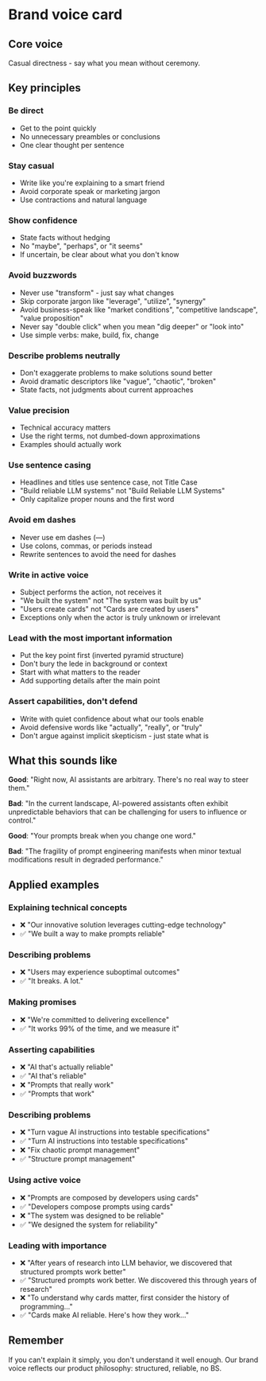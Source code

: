 # Brand voice card

## Core voice

Casual directness - say what you mean without ceremony.

## Key principles

### Be direct

- Get to the point quickly
- No unnecessary preambles or conclusions
- One clear thought per sentence

### Stay casual

- Write like you're explaining to a smart friend
- Avoid corporate speak or marketing jargon
- Use contractions and natural language

### Show confidence

- State facts without hedging
- No "maybe", "perhaps", or "it seems"
- If uncertain, be clear about what you don't know

### Avoid buzzwords

- Never use "transform" - just say what changes
- Skip corporate jargon like "leverage", "utilize", "synergy"
- Avoid business-speak like "market conditions", "competitive landscape", "value
  proposition"
- Never say "double click" when you mean "dig deeper" or "look into"
- Use simple verbs: make, build, fix, change

### Describe problems neutrally

- Don't exaggerate problems to make solutions sound better
- Avoid dramatic descriptors like "vague", "chaotic", "broken"
- State facts, not judgments about current approaches

### Value precision

- Technical accuracy matters
- Use the right terms, not dumbed-down approximations
- Examples should actually work

### Use sentence casing

- Headlines and titles use sentence case, not Title Case
- "Build reliable LLM systems" not "Build Reliable LLM Systems"
- Only capitalize proper nouns and the first word

### Avoid em dashes

- Never use em dashes (—)
- Use colons, commas, or periods instead
- Rewrite sentences to avoid the need for dashes

### Write in active voice

- Subject performs the action, not receives it
- "We built the system" not "The system was built by us"
- "Users create cards" not "Cards are created by users"
- Exceptions only when the actor is truly unknown or irrelevant

### Lead with the most important information

- Put the key point first (inverted pyramid structure)
- Don't bury the lede in background or context
- Start with what matters to the reader
- Add supporting details after the main point

### Assert capabilities, don't defend

- Write with quiet confidence about what our tools enable
- Avoid defensive words like "actually", "really", or "truly"
- Don't argue against implicit skepticism - just state what is

## What this sounds like

**Good**: "Right now, AI assistants are arbitrary. There's no real way to steer
them."

**Bad**: "In the current landscape, AI-powered assistants often exhibit
unpredictable behaviors that can be challenging for users to influence or
control."

**Good**: "Your prompts break when you change one word."

**Bad**: "The fragility of prompt engineering manifests when minor textual
modifications result in degraded performance."

## Applied examples

### Explaining technical concepts

- ❌ "Our innovative solution leverages cutting-edge technology"
- ✅ "We built a way to make prompts reliable"

### Describing problems

- ❌ "Users may experience suboptimal outcomes"
- ✅ "It breaks. A lot."

### Making promises

- ❌ "We're committed to delivering excellence"
- ✅ "It works 99% of the time, and we measure it"

### Asserting capabilities

- ❌ "AI that's actually reliable"
- ✅ "AI that's reliable"
- ❌ "Prompts that really work"
- ✅ "Prompts that work"

### Describing problems

- ❌ "Turn vague AI instructions into testable specifications"
- ✅ "Turn AI instructions into testable specifications"
- ❌ "Fix chaotic prompt management"
- ✅ "Structure prompt management"

### Using active voice

- ❌ "Prompts are composed by developers using cards"
- ✅ "Developers compose prompts using cards"
- ❌ "The system was designed to be reliable"
- ✅ "We designed the system for reliability"

### Leading with importance

- ❌ "After years of research into LLM behavior, we discovered that structured
  prompts work better"
- ✅ "Structured prompts work better. We discovered this through years of
  research"
- ❌ "To understand why cards matter, first consider the history of
  programming..."
- ✅ "Cards make AI reliable. Here's how they work..."

## Remember

If you can't explain it simply, you don't understand it well enough. Our brand
voice reflects our product philosophy: structured, reliable, no BS.
